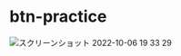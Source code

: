 # btn-practice

![スクリーンショット 2022-10-06 19 33 29](https://user-images.githubusercontent.com/78680613/194292375-20221567-5212-4948-b064-1f181407b79c.png)
